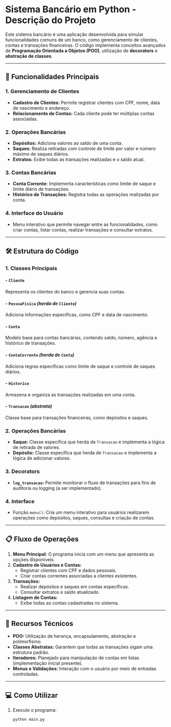 # Sistema Bancário em Python - Descrição do Projeto

Este sistema bancário é uma aplicação desenvolvida para simular funcionalidades comuns de um banco, como gerenciamento de clientes, contas e transações financeiras. O código implementa conceitos avançados de **Programação Orientada a Objetos (POO)**, utilização de **decorators** e **abstração de classes**.

---

## 🚀 Funcionalidades Principais

### 1. **Gerenciamento de Clientes**
- **Cadastro de Clientes:** Permite registrar clientes com CPF, nome, data de nascimento e endereço.
- **Relacionamento de Contas:** Cada cliente pode ter múltiplas contas associadas.

### 2. **Operações Bancárias**
- **Depósitos:** Adiciona valores ao saldo de uma conta.
- **Saques:** Realiza retiradas com controle de limite por valor e número máximo de saques diários.
- **Extratos:** Exibe todas as transações realizadas e o saldo atual.

### 3. **Contas Bancárias**
- **Conta Corrente:** Implementa características como limite de saque e limite diário de transações.
- **Histórico de Transações:** Registra todas as operações realizadas por conta.

### 4. **Interface do Usuário**
- Menu interativo que permite navegar entre as funcionalidades, como criar contas, listar contas, realizar transações e consultar extratos.

---

## 🛠 Estrutura do Código

### **1. Classes Principais**
#### - `Cliente`
Representa os clientes do banco e gerencia suas contas.

#### - `PessoaFisica` *(herda de `Cliente`)*
Adiciona informações específicas, como CPF e data de nascimento.

#### - `Conta`
Modelo base para contas bancárias, contendo saldo, número, agência e histórico de transações.

#### - `ContaCorrente` *(herda de `Conta`)*
Adiciona regras específicas como limite de saque e controle de saques diários.

#### - `Historico`
Armazena e organiza as transações realizadas em uma conta.

#### - `Transacao` *(abstrata)*
Classe base para transações financeiras, como depósitos e saques.

### **2. Operações Bancárias**
- **Saque:** Classe específica que herda de `Transacao` e implementa a lógica de retirada de valores.
- **Depósito:** Classe específica que herda de `Transacao` e implementa a lógica de adicionar valores.

### **3. Decorators**
- **`log_transacao`:** Permite monitorar o fluxo de transações para fins de auditoria ou logging (a ser implementado).

### **4. Interface**
- Função `menu()`: Cria um menu interativo para usuários realizarem operações como depósitos, saques, consultas e criação de contas.

---

## 📋 Fluxo de Operações

1. **Menu Principal:** O programa inicia com um menu que apresenta as opções disponíveis.
2. **Cadastro de Usuários e Contas:**
   - Registrar clientes com CPF e dados pessoais.
   - Criar contas correntes associadas a clientes existentes.
3. **Transações:**
   - Realizar depósitos e saques em contas específicas.
   - Consultar extratos e saldo atualizado.
4. **Listagem de Contas:**
   - Exibe todas as contas cadastradas no sistema.

---

## 🔧 Recursos Técnicos

- **POO:** Utilização de herança, encapsulamento, abstração e polimorfismo.
- **Classes Abstratas:** Garantem que todas as transações sigam uma estrutura padrão.
- **Iteradores:** Planejado para manipulação de contas em listas (implementação inicial presente).
- **Menus e Validações:** Interação com o usuário por meio de entradas controladas.

---

## 💻 Como Utilizar

1. Execute o programa:
   ```bash
   python main.py
